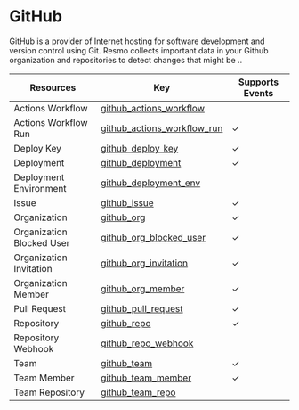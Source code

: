 GitHub
======
GitHub is a provider of Internet hosting for software development and version control using Git. Resmo collects important data in your Github organization and repositories to detect changes that might be ..

| **Resources**             | **Key**                                                             | **Supports Events** |
| ------------------------- | ------------------------------------------------------------------- | ------------------- |
| Actions Workflow          | [github\_actions\_workflow](github\_actions\_workflow.md)           |                     |
| Actions Workflow Run      | [github\_actions\_workflow\_run](github\_actions\_workflow\_run.md) | &check;             |
| Deploy Key                | [github\_deploy\_key](github\_deploy\_key.md)                       | &check;             |
| Deployment                | [github\_deployment](github\_deployment.md)                         | &check;             |
| Deployment Environment    | [github\_deployment\_env](github\_deployment\_env.md)               |                     |
| Issue                     | [github\_issue](github\_issue.md)                                   | &check;             |
| Organization              | [github\_org](github\_org.md)                                       | &check;             |
| Organization Blocked User | [github\_org\_blocked\_user](github\_org\_blocked\_user.md)         | &check;             |
| Organization Invitation   | [github\_org\_invitation](github\_org\_invitation.md)               | &check;             |
| Organization Member       | [github\_org\_member](github\_org\_member.md)                       | &check;             |
| Pull Request              | [github\_pull\_request](github\_pull\_request.md)                   | &check;             |
| Repository                | [github\_repo](github\_repo.md)                                     | &check;             |
| Repository Webhook        | [github\_repo\_webhook](github\_repo\_webhook.md)                   |                     |
| Team                      | [github\_team](github\_team.md)                                     | &check;             |
| Team Member               | [github\_team\_member](github\_team\_member.md)                     | &check;             |
| Team Repository           | [github\_team\_repo](github\_team\_repo.md)                         |                     |
